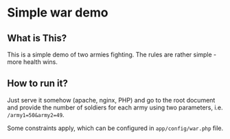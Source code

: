 # Simple war demo

## What is This?

This is a simple demo of two armies fighting. 
The rules are rather simple - more health wins.

##  How to run it?

Just serve it somehow (apache, nginx, PHP) and go to
the root document and provide the number of soldiers for each army
using two parameters, i.e. `/army1=50&army2=49`.

Some constraints apply, which can be configured in `app/config/war.php` file.